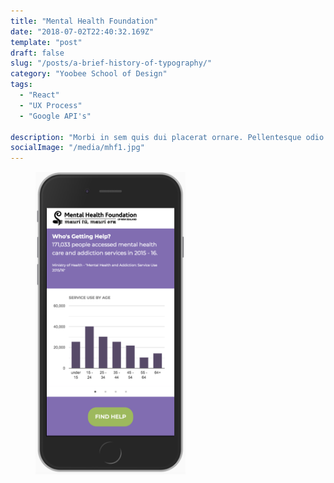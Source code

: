 ```yaml
---
title: "Mental Health Foundation"
date: "2018-07-02T22:40:32.169Z"
template: "post"
draft: false
slug: "/posts/a-brief-history-of-typography/"
category: "Yoobee School of Design"
tags:
  - "React"
  - "UX Process"
  - "Google API's"
  
description: "Morbi in sem quis dui placerat ornare. Pellentesque odio nisi, euismod in, pharetra a, ultricies in, diam. Sed arcu. Cras consequat."
socialImage: "/media/mhf1.jpg"
---
```


<figure class="float-right" style="width: 240px">
	<img src="/media/mhf2.jpg" alt="Application Photo">
</figure>


